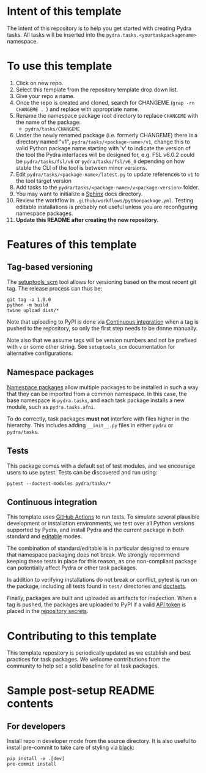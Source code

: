 # Intent of this template

The intent of this repository is to help you get started with creating Pydra tasks.
All tasks will be inserted into the `pydra.tasks.<yourtaskpackagename>` namespace.

# To use this template

1. Click on new repo.
1. Select this template from the repository template drop down list.
1. Give your repo a name.
1. Once the repo is created and cloned, search for CHANGEME (`grep -rn CHANGEME . `) and
   replace with appropriate name.
1. Rename the namespace package root directory to replace `CHANGEME` with the name of the package:
   * `pydra/tasks/CHANGEME`
1. Under the newly renamed package (i.e. formerly CHANGEME) there is a directory named "v1",
   `pydra/tasks/<package-name>/v1`, change this to valid Python package name starting with
   'v' to indicate the version of the tool the Pydra interfaces will be designed for,
   e.g. FSL v6.0.2 could be `pydra/tasks/fsl/v6` or `pydra/tasks/fsl/v6_0` depending on
   how stable the CLI of the tool is between minor versions.
1. Edit `pydra/tasks/<package-name>/latest.py` to update references to `v1` to the
   tool target version
1. Add tasks to the `pydra/tasks/<package-name>/v<package-version>` folder.
1. You may want to initialize a [Sphinx] docs directory.
1. Review the workflow in `.github/workflows/pythonpackage.yml`. Testing editable installations
   is probably not useful unless you are reconfiguring namespace packages.
1. **Update this README after creating the new repository.**

[Sphinx]: https://www.sphinx-doc.org/en/master/usage/quickstart.html

# Features of this template

## Tag-based versioning

The [setuptools_scm](https://github.com/pypa/setuptools_scm) tool allows for versioning based
on the most recent git tag. The release process can thus be:

```Shell
git tag -a 1.0.0
python -m build
twine upload dist/*
```

Note that uploading to PyPI is done via [Continuous integration](#continuous-integration) when
a tag is pushed to the repository, so only the first step needs to be donne manually.

Note also that we assume tags will be version numbers and not be prefixed with `v` or some other
string. See `setuptools_scm` documentation for alternative configurations.

## Namespace packages

[Namespace packages] allow multiple packages to be installed in such a way that they can be
imported from a common namespace. In this case, the base namespace is `pydra.tasks`, and each
task package installs a new module, such as `pydra.tasks.afni`.

To do correctly, task packages **must not** interfere with files higher in the hierarchy.
This includes adding `__init__.py` files in either `pydra` or `pydra/tasks`.

[Namespace packages]: https://www.python.org/dev/peps/pep-0420/

## Tests

This package comes with a default set of test modules, and we encourage users to use pytest.
Tests can be discovered and run using:

```
pytest --doctest-modules pydra/tasks/*
```

## Continuous integration

This template uses [GitHub Actions](https://docs.github.com/en/actions/) to run tests. To simulate
several plausible development or installation environments, we test over all Python versions
supported by Pydra, and install Pydra and the current package in both standard and
[editable](https://pip.pypa.io/en/stable/reference/pip_install/#editable-installs) modes.

The combination of standard/editable is in particular designed to ensure that namespace packaging
does not break. We strongly recommend keeping these tests in place for this reason, as one
non-compliant package can potentially affect Pydra or other task packages.

In addition to verifying installations do not break or conflict, pytest is run on the package,
including all tests found in `test/` directories and [doctests].

Finally, packages are built and uploaded as artifacts for inspection. When a tag is pushed,
the packages are uploaded to PyPI if a valid [API token](https://pypi.org/help/#apitoken) is placed
in the [repository secrets](https://docs.github.com/en/actions/reference/encrypted-secrets).

[doctests]: https://docs.python.org/3/library/doctest.html

# Contributing to this template

This template repository is periodically updated as we establish and best practices for task
packages. We welcome contributions from the community to help set a solid baseline for all
task packages.

# Sample post-setup README contents

## For developers

Install repo in developer mode from the source directory. It is also useful to
install pre-commit to take care of styling via [black](https://black.readthedocs.io/):

```
pip install -e .[dev]
pre-commit install
```
